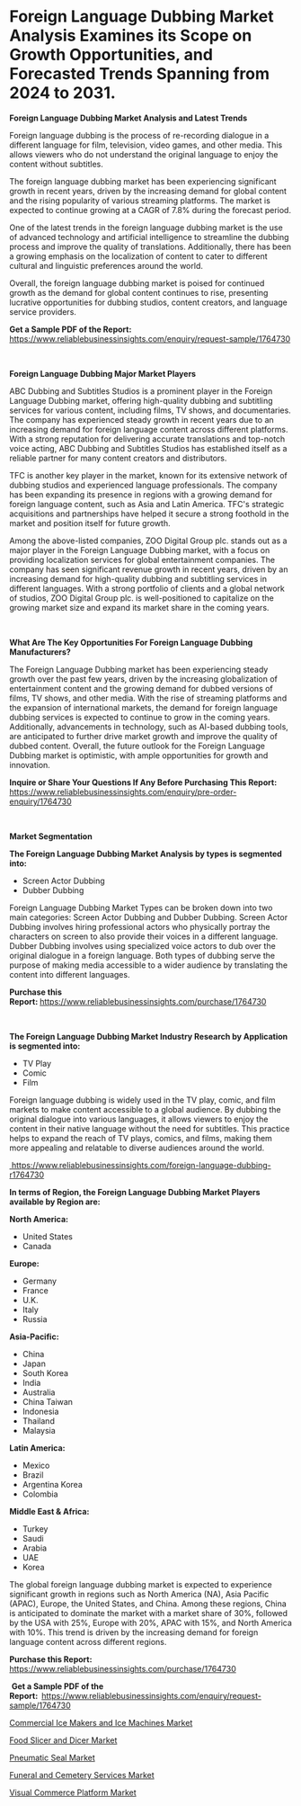 <p><h1>Foreign Language Dubbing Market Analysis Examines its Scope on Growth Opportunities, and Forecasted Trends Spanning from 2024 to 2031.</h1></p><p><strong>Foreign Language Dubbing Market Analysis and Latest Trends</strong></p>
<p><p>Foreign language dubbing is the process of re-recording dialogue in a different language for film, television, video games, and other media. This allows viewers who do not understand the original language to enjoy the content without subtitles.</p><p>The foreign language dubbing market has been experiencing significant growth in recent years, driven by the increasing demand for global content and the rising popularity of various streaming platforms. The market is expected to continue growing at a CAGR of 7.8% during the forecast period.</p><p>One of the latest trends in the foreign language dubbing market is the use of advanced technology and artificial intelligence to streamline the dubbing process and improve the quality of translations. Additionally, there has been a growing emphasis on the localization of content to cater to different cultural and linguistic preferences around the world.</p><p>Overall, the foreign language dubbing market is poised for continued growth as the demand for global content continues to rise, presenting lucrative opportunities for dubbing studios, content creators, and language service providers.</p></p>
<p><strong>Get a Sample PDF of the Report:&nbsp;</strong> <a href="https://www.reliablebusinessinsights.com/enquiry/request-sample/1764730">https://www.reliablebusinessinsights.com/enquiry/request-sample/1764730</a></p>
<p>&nbsp;</p>
<p><strong>Foreign Language Dubbing Major Market Players</strong></p>
<p><p>ABC Dubbing and Subtitles Studios is a prominent player in the Foreign Language Dubbing market, offering high-quality dubbing and subtitling services for various content, including films, TV shows, and documentaries. The company has experienced steady growth in recent years due to an increasing demand for foreign language content across different platforms. With a strong reputation for delivering accurate translations and top-notch voice acting, ABC Dubbing and Subtitles Studios has established itself as a reliable partner for many content creators and distributors.</p><p>TFC is another key player in the market, known for its extensive network of dubbing studios and experienced language professionals. The company has been expanding its presence in regions with a growing demand for foreign language content, such as Asia and Latin America. TFC's strategic acquisitions and partnerships have helped it secure a strong foothold in the market and position itself for future growth.</p><p>Among the above-listed companies, ZOO Digital Group plc. stands out as a major player in the Foreign Language Dubbing market, with a focus on providing localization services for global entertainment companies. The company has seen significant revenue growth in recent years, driven by an increasing demand for high-quality dubbing and subtitling services in different languages. With a strong portfolio of clients and a global network of studios, ZOO Digital Group plc. is well-positioned to capitalize on the growing market size and expand its market share in the coming years.</p></p>
<p>&nbsp;</p>
<p><strong>What Are The Key Opportunities For Foreign Language Dubbing Manufacturers?</strong></p>
<p><p>The Foreign Language Dubbing market has been experiencing steady growth over the past few years, driven by the increasing globalization of entertainment content and the growing demand for dubbed versions of films, TV shows, and other media. With the rise of streaming platforms and the expansion of international markets, the demand for foreign language dubbing services is expected to continue to grow in the coming years. Additionally, advancements in technology, such as AI-based dubbing tools, are anticipated to further drive market growth and improve the quality of dubbed content. Overall, the future outlook for the Foreign Language Dubbing market is optimistic, with ample opportunities for growth and innovation.</p></p>
<p><strong>Inquire or Share Your Questions If Any Before Purchasing This Report:</strong> <a href="https://www.reliablebusinessinsights.com/enquiry/pre-order-enquiry/1764730">https://www.reliablebusinessinsights.com/enquiry/pre-order-enquiry/1764730</a></p>
<p>&nbsp;</p>
<p><strong>Market Segmentation</strong></p>
<p><strong>The Foreign Language Dubbing Market Analysis by types is segmented into:</strong></p>
<p><ul><li>Screen Actor Dubbing</li><li>Dubber Dubbing</li></ul></p>
<p><p>Foreign Language Dubbing Market Types can be broken down into two main categories: Screen Actor Dubbing and Dubber Dubbing. Screen Actor Dubbing involves hiring professional actors who physically portray the characters on screen to also provide their voices in a different language. Dubber Dubbing involves using specialized voice actors to dub over the original dialogue in a foreign language. Both types of dubbing serve the purpose of making media accessible to a wider audience by translating the content into different languages.</p></p>
<p><strong>Purchase this Report:&nbsp;</strong><a href="https://www.reliablebusinessinsights.com/purchase/1764730">https://www.reliablebusinessinsights.com/purchase/1764730</a></p>
<p>&nbsp;</p>
<p><strong>The Foreign Language Dubbing Market Industry Research by Application is segmented into:</strong></p>
<p><ul><li>TV Play</li><li>Comic</li><li>Film</li></ul></p>
<p><p>Foreign language dubbing is widely used in the TV play, comic, and film markets to make content accessible to a global audience. By dubbing the original dialogue into various languages, it allows viewers to enjoy the content in their native language without the need for subtitles. This practice helps to expand the reach of TV plays, comics, and films, making them more appealing and relatable to diverse audiences around the world.</p></p>
<p><a href="https://www.reliablebusinessinsights.com/foreign-language-dubbing-r1764730">&nbsp;https://www.reliablebusinessinsights.com/foreign-language-dubbing-r1764730</a></p>
<p><strong>In terms of Region, the Foreign Language Dubbing Market Players available by Region are:</strong></p>
<p>
    <p> <strong> North America: </strong>
        <ul>
            <li>United States</li>
            <li>Canada</li>
        </ul>
        </p> 
    <p> <strong> Europe: </strong>
        <ul>
            <li>Germany</li>
            <li>France</li>
            <li>U.K.</li>
            <li>Italy</li>
            <li>Russia</li>
        </ul>
        </p> 
    <p> <strong> Asia-Pacific: </strong>
        <ul>
            <li>China</li>
            <li>Japan</li>
            <li>South Korea</li>
            <li>India</li>
            <li>Australia</li>
            <li>China Taiwan</li>
            <li>Indonesia</li>
            <li>Thailand</li>
            <li>Malaysia</li>
        </ul>
        </p> 
    <p> <strong> Latin America: </strong>
        <ul>
            <li>Mexico</li>
            <li>Brazil</li>
            <li>Argentina Korea</li>
            <li>Colombia</li>
        </ul>
        </p> 
    <p> <strong> Middle East & Africa: </strong>
        <ul>
            <li>Turkey</li>
            <li>Saudi</li>
            <li>Arabia</li>
            <li>UAE</li>
            <li>Korea</li>
        </ul>
    </p>
    </p>
<p><p>The global foreign language dubbing market is expected to experience significant growth in regions such as North America (NA), Asia Pacific (APAC), Europe, the United States, and China. Among these regions, China is anticipated to dominate the market with a market share of 30%, followed by the USA with 25%, Europe with 20%, APAC with 15%, and North America with 10%. This trend is driven by the increasing demand for foreign language content across different regions.</p></p>
<p><strong>Purchase this Report: </strong><a href="https://www.reliablebusinessinsights.com/purchase/1764730">https://www.reliablebusinessinsights.com/purchase/1764730</a></p>
<p>&nbsp;<strong>Get a Sample PDF of the Report:&nbsp;&nbsp;</strong><a href="https://www.reliablebusinessinsights.com/enquiry/request-sample/1764730">https://www.reliablebusinessinsights.com/enquiry/request-sample/1764730</a></p>
<p><strong></strong></p>
<p><p><a href="https://www.linkedin.com/pulse/in-depth-analysis-global-commercial-ice-makers-machines-market-k2g4f">Commercial Ice Makers and Ice Machines Market</a></p><p><a href="https://issuu.com/reportprime-2/docs/food-slicer-and-dicer-market-size-2030.pptx">Food Slicer and Dicer Market</a></p><p><a href="https://issuu.com/reportprime-2/docs/pneumatic-seal-market-size-2030.pptx">Pneumatic Seal Market</a></p><p><a href="https://github.com/drzsklfn31/Market-Research-Report-List-1/blob/main/funeral-and-cemetery-services-market.md">Funeral and Cemetery Services Market</a></p><p><a href="https://github.com/bmorecock/Market-Research-Report-List-4/blob/main/visual-commerce-platform-market.md">Visual Commerce Platform Market</a></p></p>